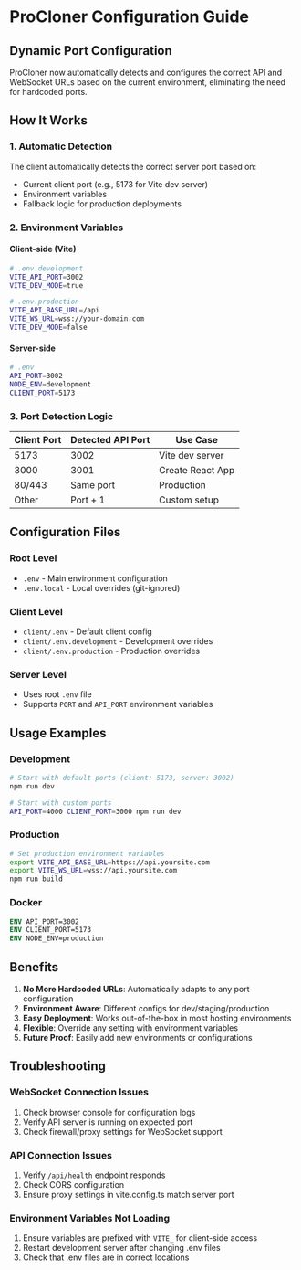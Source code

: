 # ProCloner Configuration Guide

## Dynamic Port Configuration

ProCloner now automatically detects and configures the correct API and WebSocket URLs based on the current environment, eliminating the need for hardcoded ports.

## How It Works

### 1. Automatic Detection
The client automatically detects the correct server port based on:
- Current client port (e.g., 5173 for Vite dev server)
- Environment variables
- Fallback logic for production deployments

### 2. Environment Variables

#### Client-side (Vite)
```bash
# .env.development
VITE_API_PORT=3002
VITE_DEV_MODE=true

# .env.production  
VITE_API_BASE_URL=/api
VITE_WS_URL=wss://your-domain.com
VITE_DEV_MODE=false
```

#### Server-side
```bash
# .env
API_PORT=3002
NODE_ENV=development
CLIENT_PORT=5173
```

### 3. Port Detection Logic

| Client Port | Detected API Port | Use Case |
|-------------|------------------|----------|
| 5173        | 3002            | Vite dev server |
| 3000        | 3001            | Create React App |
| 80/443      | Same port       | Production |
| Other       | Port + 1        | Custom setup |

## Configuration Files

### Root Level
- `.env` - Main environment configuration
- `.env.local` - Local overrides (git-ignored)

### Client Level  
- `client/.env` - Default client config
- `client/.env.development` - Development overrides
- `client/.env.production` - Production overrides

### Server Level
- Uses root `.env` file
- Supports `PORT` and `API_PORT` environment variables

## Usage Examples

### Development
```bash
# Start with default ports (client: 5173, server: 3002)
npm run dev

# Start with custom ports
API_PORT=4000 CLIENT_PORT=3000 npm run dev
```

### Production
```bash
# Set production environment variables
export VITE_API_BASE_URL=https://api.yoursite.com
export VITE_WS_URL=wss://api.yoursite.com
npm run build
```

### Docker
```dockerfile
ENV API_PORT=3002
ENV CLIENT_PORT=5173
ENV NODE_ENV=production
```

## Benefits

1. **No More Hardcoded URLs**: Automatically adapts to any port configuration
2. **Environment Aware**: Different configs for dev/staging/production
3. **Easy Deployment**: Works out-of-the-box in most hosting environments
4. **Flexible**: Override any setting with environment variables
5. **Future Proof**: Easily add new environments or configurations

## Troubleshooting

### WebSocket Connection Issues
1. Check browser console for configuration logs
2. Verify API server is running on expected port
3. Check firewall/proxy settings for WebSocket support

### API Connection Issues  
1. Verify `/api/health` endpoint responds
2. Check CORS configuration
3. Ensure proxy settings in vite.config.ts match server port

### Environment Variables Not Loading
1. Ensure variables are prefixed with `VITE_` for client-side access
2. Restart development server after changing .env files
3. Check that .env files are in correct locations
